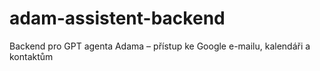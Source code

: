 # adam-assistent-backend
Backend pro GPT agenta Adama – přístup ke Google e-mailu, kalendáři a kontaktům
